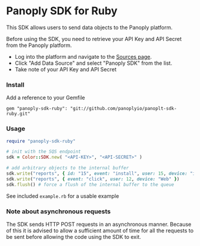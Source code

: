 # Panoply SDK for Ruby

This SDK allows users to send data objects to the Panoply platform.

Before using the SDK, you need to retrieve your API Key and API Secret from the Panoply platform.

- Log into the platform and navigate to the [Sources page](https://beta.panoply.io/#/sources).
- Click "Add Data Source" and select "Panoply SDK" from the list.
- Take note of your API Key and API Secret

### Install

Add a reference to your Gemfile

    gem "panoply-sdk-ruby": "git://github.com/panoplyio/panoplt-sdk-ruby.git"

### Usage

```ruby
require "panoply-sdk-ruby"

# init with the SQS endpoint
sdk = Color::SDK.new( "<API-KEY>", "<API-SECRET>" )

# add arbitrary objects to the internal buffer
sdk.write("reports", { id: "15", event: "install", user: 15, device: "iPhone" })
sdk.write("reports", { event: "click", user: 12, device: "Web" })
sdk.flush() # force a flush of the internal buffer to the queue
```

See included `example.rb` for a usable example

### Note about asynchronous requests

The SDK sends HTTP POST requests in an asynchronous manner. Because of this it is
advised to allow a sufficient amount of time for all the requests to be sent before
allowing the code using the SDK to exit.
